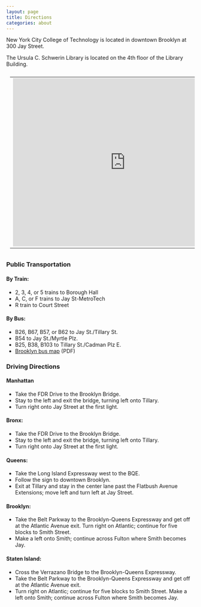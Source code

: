 ```yaml
---
layout: page
title: Directions
categories: about
---
```

New York City College of Technology is located in downtown Brooklyn at 300 Jay Street.</p>

<p>The Ursula C. Schwerin Library is located on the 4th floor of the Library Building.</p>

<table border="0" cellspacing="0" cellpadding="0" style="padding:10px;"><tbody><tr><td><iframe width="600" height="450" frameborder="0" style="border:0" src="https://www.google.com/maps/embed/v1/place?q=300%20Jay%20Street%2C%20Brooklyn%2C%20NY%2C%20United%20States&key=AIzaSyAILeZeuvCPw7zDL7PnbuVUaeoMn1oQBNA"></iframe></td></tr></tbody></table>

<div class="row">
<div class="col-md-6 col-sm-12">
<h3>Public Transportation</h3>
<h4>By Train:</h4> 
<ul><li>2, 3, 4, or 5 trains to Borough Hall</li> 
<li> A, C, or F trains to Jay St-MetroTech</li>
<li> R train to Court Street</li></ul>

<h4>By Bus: </h4>
<ul>
<li>B26, B67, B57, or B62 to Jay St./Tillary St.</li>
<li>B54 to Jay St./Myrtle Plz.</li>
<li>B25, B38, B103 to Tillary St./Cadman Plz E.</li>
<li><a href="http://www.mta.info/nyct/maps/busbkln.pdf" style="text-decoration: underline;">Brooklyn bus map</a> (PDF)</li> 
</ul>
</div>

<div class="col-md-6 col-sm-12">
<h3>Driving Directions</h3>
<h4>Manhattan</h4>
<ul>
<li>Take the FDR Drive to the Brooklyn Bridge.</li>
<li>Stay to the left and exit the bridge, turning left onto Tillary. </li>
<li>Turn right onto Jay Street at the first light.</li>
</ul>

<h4>Bronx:</h4> 
<ul>
<li>Take the FDR Drive to the Brooklyn Bridge. </li>
<li>Stay to the left and exit the bridge, turning left onto Tillary. </li>
<li>Turn right onto Jay Street at the first light.</li>
</ul>

<h4>Queens:</h4> 
<ul>
<li>Take the Long Island Expressway west to the BQE. </li>
<li>Follow the sign to downtown Brooklyn. </li>
<li>Exit at Tillary and stay in the center lane past the Flatbush Avenue Extensions; move left and turn left at Jay Street.</li>
</ul>

<h4>Brooklyn:</h4> 
<ul>
<li>Take the Belt Parkway to the Brooklyn-Queens Expressway and get off at the Atlantic Avenue exit. Turn right on Atlantic; continue for five blocks to Smith Street. </li>
<li>Make a left onto Smith; continue across Fulton where Smith becomes Jay.</li>
</ul>

<h4>Staten Island:</h4> 
<ul>
<li>Cross the Verrazano Bridge to the Brooklyn-Queens Expressway. 
<li>Take the Belt Parkway to the Brooklyn-Queens Expressway and get off at the Atlantic Avenue exit. </li>
<li>Turn right on Atlantic; continue for five blocks to Smith Street. Make a left onto Smith; continue across Fulton where Smith becomes Jay.</li>
</ul>
</div>
<div>
</div>

